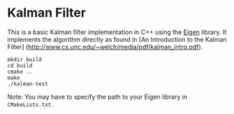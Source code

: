Kalman Filter
=============
This is a basic Kalman filter implementation in C++ using the
[Eigen](http://eigen.tuxfamily.org/) library. It implements the algorithm
directly as found in [An Introduction to the Kalman Filter]
(http://www.cs.unc.edu/~welch/media/pdf/kalman_intro.pdf).

    mkdir build
    cd build
    cmake ..
    make
    ./kalman-test

Note: You may have to specify the path to your Eigen library in
`CMakeLists.txt`.
